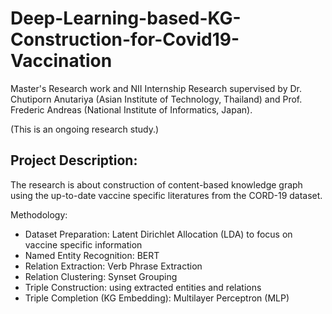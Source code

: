 # Deep-Learning-based-KG-Construction-for-Covid19-Vaccination

Master's Research work and NII Internship Research supervised by Dr. Chutiporn Anutariya (Asian Institute of Technology, Thailand) and Prof. Frederic Andreas (National Institute of Informatics, Japan). 

(This is an ongoing research study.)

## Project Description:
The research is about construction of content-based knowledge graph using the up-to-date vaccine specific literatures from the CORD-19 dataset.

Methodology:
- Dataset Preparation: Latent Dirichlet Allocation (LDA) to focus on vaccine specific information
- Named Entity Recognition: BERT
- Relation Extraction: Verb Phrase Extraction
- Relation Clustering: Synset Grouping
- Triple Construction: using extracted entities and relations
- Triple Completion (KG Embedding): Multilayer Perceptron (MLP)
